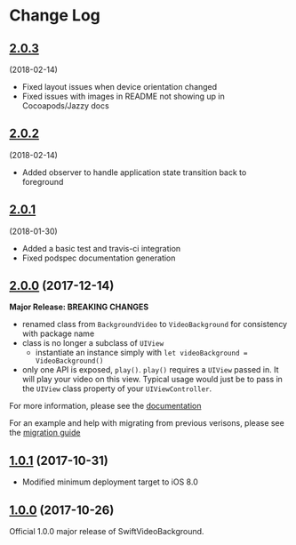 # Change Log

## [2.0.3](https://github.com/dingwilson/SwiftVideoBackground/tree/2.0.3)
(2018-02-14)
- Fixed layout issues when device orientation changed
- Fixed issues with images in README not showing up in Cocoapods/Jazzy docs

## [2.0.2](https://github.com/dingwilson/SwiftVideoBackground/tree/2.0.2)
(2018-02-14)
- Added observer to handle application state transition back to foreground

## [2.0.1](https://github.com/dingwilson/SwiftVideoBackground/tree/2.0.1)
(2018-01-30)
- Added a basic test and travis-ci integration
- Fixed podspec documentation generation

## [2.0.0](https://github.com/dingwilson/SwiftVideoBackground/tree/2.0.0) (2017-12-14)
**Major Release: BREAKING CHANGES**
- renamed class from `BackgroundVideo` to `VideoBackground` for consistency with package name
- class is no longer a subclass of `UIView`
  - instantiate an instance simply with `let videoBackground = VideoBackground()`
- only one API is exposed, `play()`. `play()` requires a `UIView` passed in. It will play your video on this view. Typical usage would just be to pass in the `UIView` class property of your `UIViewController`.

For more information, please see the [documentation](http://wilsonding.com/SwiftVideoBackground/)

For an example and help with migrating from previous verisons, please see the [migration guide](migration-2.0.0.md)

## [1.0.1](https://github.com/dingwilson/SwiftVideoBackground/tree/1.0.1) (2017-10-31)
- Modified minimum deployment target to iOS 8.0

## [1.0.0](https://github.com/dingwilson/SwiftVideoBackground/tree/1.0.0) (2017-10-26)
Official 1.0.0 major release of SwiftVideoBackground.

